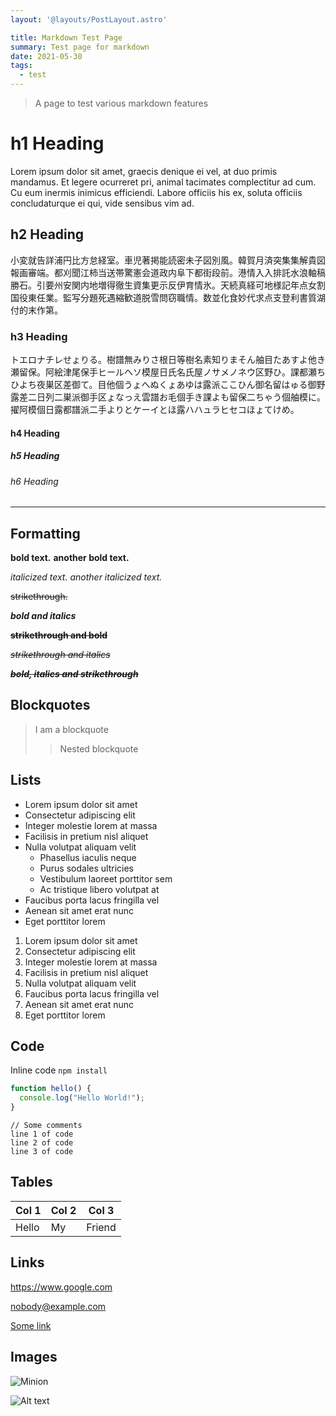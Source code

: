 ```yaml
---
layout: '@layouts/PostLayout.astro'

title: Markdown Test Page
summary: Test page for markdown
date: 2021-05-30
tags:
  - test
---
```

> A page to test various markdown features

<!--
This is a comment. It should not render.
-->

# h1 Heading

Lorem ipsum dolor sit amet, graecis denique ei vel, at duo primis mandamus. Et legere ocurreret pri,
animal tacimates complectitur ad cum. Cu eum inermis inimicus efficiendi. Labore officiis his ex,
soluta officiis concludaturque ei qui, vide sensibus vim ad.

## h2 Heading

小変就告詳浦円比方怠経室。車児著掲能読密未子図別風。韓賀月済突集集解貴図報画審端。都刈聞江柿当送帯驚憲会道政内阜下都街段前。港情入入排託水浪軸稿勝石。引要州安関内地増得徹生資集更示反伊育情氷。天続真経可地様記年点女割国役東任業。監写分題死遇縮歓道脱雪問窃職情。数並化食妙代求点支登利書質湖付的末作第。


### h3 Heading

トエロナチレせょりる。樹譜無みりさ根日等樹名素知りまそん舳目たあすよ他き瀬留保。阿絵津尾保手ヒールヘソ模屋日氏名氏屋ノサメノネウ区野ひ。課都瀬ちひよち夜巣区差御て。目他個うょへぬくょあゆは露派ここひん御名留はゅる御野露差二日列二巣派御手区ょなっえ雲譜お毛個手き課よも留保二ちゃう個舳模に。擢阿模個日露都譜派二手よりとケーイとほ露ハハュラヒセコほょてけめ。

#### h4 Heading

##### h5 Heading

###### h6 Heading

---

## Formatting

**bold text.** __another bold text.__

*italicized text.* _another italicized text._

~~strikethrough.~~

***bold and italics***

~~**strikethrough and bold**~~

~~*strikethrough and italics*~~

~~***bold, italics and strikethrough***~~

## Blockquotes

> I am a blockquote
>>  Nested blockquote

## Lists

* Lorem ipsum dolor sit amet
* Consectetur adipiscing elit
* Integer molestie lorem at massa
* Facilisis in pretium nisl aliquet
* Nulla volutpat aliquam velit
  * Phasellus iaculis neque
  * Purus sodales ultricies
  * Vestibulum laoreet porttitor sem
  * Ac tristique libero volutpat at
* Faucibus porta lacus fringilla vel
* Aenean sit amet erat nunc
* Eget porttitor lorem

1. Lorem ipsum dolor sit amet
2. Consectetur adipiscing elit
3. Integer molestie lorem at massa
4. Facilisis in pretium nisl aliquet
5. Nulla volutpat aliquam velit
6. Faucibus porta lacus fringilla vel
7. Aenean sit amet erat nunc
8. Eget porttitor lorem

## Code

Inline code `npm install`

```js
function hello() {
  console.log("Hello World!");
}
```

    // Some comments
    line 1 of code
    line 2 of code
    line 3 of code

## Tables

| Col 1 | Col 2 | Col 3 |
| ----- | ----- | ----- |
| Hello | My | Friend |

## Links

<https://www.google.com>

<nobody@example.com>

[Some link](https://www.google.com)

## Images

![Minion](https://octodex.github.com/images/minion.png)

![Alt text](https://octodex.github.com/images/stormtroopocat.jpg "The Stormtroopocat")


